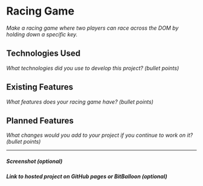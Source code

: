 # Racing Game

*Make a racing game where two players can race across the DOM by holding down a specific key.*

## Technologies Used

*What technologies did you use to develop this project? (bullet points)*

## Existing Features

*What features does your racing game have? (bullet points)*

## Planned Features

*What changes would you add to your project if you continue to work on it? (bullet points)*

---

##### Screenshot (optional)

##### Link to hosted project on GitHub pages or BitBalloon (optional)
